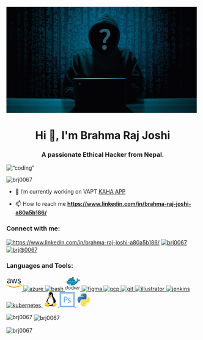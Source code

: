 ![logo](https://github.com/brj0067/brj0067/blob/main/banner.gif)
<h1 align="center">Hi 👋, I'm Brahma Raj Joshi</h1>
<h3 align="center">A passionate Ethical Hacker from Nepal.</h3>
<img align=“middle” alt=“coding” width=“400” src=“https://www.google.com/url?sa=i&url=https%3A%2F%2Ftenor.com%2Fview%2Fhacker-gif-25713495&psig=AOvVaw0-gYazcE2GqeGx7GRnm_NS&ust=1700850066740000&source=images&cd=vfe&opi=89978449&ved=0CBIQjRxqFwoTCPjTiLXe2oIDFQAAAAAdAAAAABBB”>
<p align="left"> <img src="https://komarev.com/ghpvc/?username=brj0067&label=Profile%20views&color=0e75b6&style=flat" alt="brj0067" /> </p>

- 🔭 I’m currently working on VAPT [KAHA APP](kahaapp.com)

- 📫 How to reach me **https://www.linkedin.com/in/brahma-raj-joshi-a80a5b186/**

<h3 align="left">Connect with me:</h3>
<p align="left">
<a href="https://linkedin.com/in/https://www.linkedin.com/in/brahma-raj-joshi-a80a5b186/" target="blank"><img align="center" src="https://raw.githubusercontent.com/rahuldkjain/github-profile-readme-generator/master/src/images/icons/Social/linked-in-alt.svg" alt="https://www.linkedin.com/in/brahma-raj-joshi-a80a5b186/" height="30" width="40" /></a>
<a href="https://www.hackerrank.com/brj0067" target="blank"><img align="center" src="https://raw.githubusercontent.com/rahuldkjain/github-profile-readme-generator/master/src/images/icons/Social/hackerrank.svg" alt="brj0067" height="30" width="40" /></a>
<a href="https://www.hackerearth.com/brj@0067" target="blank"><img align="center" src="https://raw.githubusercontent.com/rahuldkjain/github-profile-readme-generator/master/src/images/icons/Social/hackerearth.svg" alt="brj@0067" height="30" width="40" /></a>
</p>

<h3 align="left">Languages and Tools:</h3>
<p align="left"> <a href="https://aws.amazon.com" target="_blank" rel="noreferrer"> <img src="https://raw.githubusercontent.com/devicons/devicon/master/icons/amazonwebservices/amazonwebservices-original-wordmark.svg" alt="aws" width="40" height="40"/> </a> <a href="https://azure.microsoft.com/en-in/" target="_blank" rel="noreferrer"> <img src="https://www.vectorlogo.zone/logos/microsoft_azure/microsoft_azure-icon.svg" alt="azure" width="40" height="40"/> </a> <a href="https://www.gnu.org/software/bash/" target="_blank" rel="noreferrer"> <img src="https://www.vectorlogo.zone/logos/gnu_bash/gnu_bash-icon.svg" alt="bash" width="40" height="40"/> </a> <a href="https://www.docker.com/" target="_blank" rel="noreferrer"> <img src="https://raw.githubusercontent.com/devicons/devicon/master/icons/docker/docker-original-wordmark.svg" alt="docker" width="40" height="40"/> </a> <a href="https://www.figma.com/" target="_blank" rel="noreferrer"> <img src="https://www.vectorlogo.zone/logos/figma/figma-icon.svg" alt="figma" width="40" height="40"/> </a> <a href="https://cloud.google.com" target="_blank" rel="noreferrer"> <img src="https://www.vectorlogo.zone/logos/google_cloud/google_cloud-icon.svg" alt="gcp" width="40" height="40"/> </a> <a href="https://git-scm.com/" target="_blank" rel="noreferrer"> <img src="https://www.vectorlogo.zone/logos/git-scm/git-scm-icon.svg" alt="git" width="40" height="40"/> </a> <a href="https://www.adobe.com/in/products/illustrator.html" target="_blank" rel="noreferrer"> <img src="https://www.vectorlogo.zone/logos/adobe_illustrator/adobe_illustrator-icon.svg" alt="illustrator" width="40" height="40"/> </a> <a href="https://www.jenkins.io" target="_blank" rel="noreferrer"> <img src="https://www.vectorlogo.zone/logos/jenkins/jenkins-icon.svg" alt="jenkins" width="40" height="40"/> </a> <a href="https://kubernetes.io" target="_blank" rel="noreferrer"> <img src="https://www.vectorlogo.zone/logos/kubernetes/kubernetes-icon.svg" alt="kubernetes" width="40" height="40"/> </a> <a href="https://www.linux.org/" target="_blank" rel="noreferrer"> <img src="https://raw.githubusercontent.com/devicons/devicon/master/icons/linux/linux-original.svg" alt="linux" width="40" height="40"/> </a> <a href="https://www.photoshop.com/en" target="_blank" rel="noreferrer"> <img src="https://raw.githubusercontent.com/devicons/devicon/master/icons/photoshop/photoshop-line.svg" alt="photoshop" width="40" height="40"/> </a> <a href="https://www.python.org" target="_blank" rel="noreferrer"> <img src="https://raw.githubusercontent.com/devicons/devicon/master/icons/python/python-original.svg" alt="python" width="40" height="40"/> </a> </p>

<p><img align="left" src="https://github-readme-stats.vercel.app/api/top-langs?username=brj0067&show_icons=true&locale=en&layout=compact" alt="brj0067" /></p>

<p>&nbsp;<img align="center" src="https://github-readme-stats.vercel.app/api?username=brj0067&show_icons=true&locale=en" alt="brj0067" /></p>

<p><img align="center" src="https://github-readme-streak-stats.herokuapp.com/?user=brj0067&" alt="brj0067" /></p>
